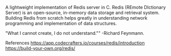 A lightweight implementation of Redis server in C. Redis (REmote DIctionary Server) is an open-source, in-memory data storage and retrieval system. 
Building Redis from scratch helps greatly in understanding network programming and implementation of data structures.



"What I cannot create, I do not understand.""
-Richard Feynmann.


References
https://app.codecrafters.io/courses/redis/introduction
https://build-your-own.org/redis/
